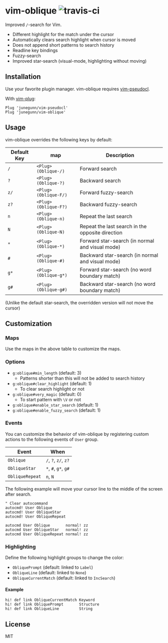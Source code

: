 vim-oblique ![travis-ci](https://travis-ci.org/junegunn/vim-oblique.svg?branch=master)
===========

Improved `/`-search for Vim.

- Different highlight for the match under the cursor
- Automatically clears search highlight when cursor is moved
- Does not append short patterns to search history
- Readline key bindings
- Fuzzy-search
- Improved star-search (visual-mode, highlighting without moving)

Installation
------------

Use your favorite plugin manager. vim-oblique requires
[vim-pseudocl](https://github.com/junegunn/vim-pseudocl).

With [vim-plug](https://github.com/junegunn/vim-plug):

```vim
Plug 'junegunn/vim-pseudocl'
Plug 'junegunn/vim-oblique'
```

Usage
-----

vim-oblique overrides the following keys by default:

| Default Key | <Plug> map           | Description                                      |
| ----------- | -------------------- | ------------------------------------------------ |
| `/`         | `<Plug>(Oblique-/)`  | Forward search                                   |
| `?`         | `<Plug>(Oblique-?)`  | Backward search                                  |
| `z/`        | `<Plug>(Oblique-F/)` | Forward fuzzy-search                             |
| `z?`        | `<Plug>(Oblique-F?)` | Backward fuzzy-search                            |
| `n`         | `<Plug>(Oblique-n)`  | Repeat the last search                           |
| `N`         | `<Plug>(Oblique-N)`  | Repeat the last search in the opposite direction |
| `*`         | `<Plug>(Oblique-*)`  | Forward star-search (in normal and visual mode)  |
| `#`         | `<Plug>(Oblique-#)`  | Backward star-search (in normal and visual mode) |
| `g*`        | `<Plug>(Oblique-g*)` | Forward star-search (no word boundary match)     |
| `g#`        | `<Plug>(Oblique-g#)` | Backward star-search (no word boundary match)    |

(Unlike the default star-search, the overridden version will not move the cursor)

Customization
-------------

### Maps

Use the <Plug> maps in the above table to customize the maps.

### Options

- `g:oblique#min_length` (default: 3)
    - Patterns shorter than this will not be added to search history
- `g:oblique#clear_highlight` (default: 1)
    - To clear search highlight or not
- `g:oblique#very_magic` (default: 0)
    - To start pattern with `\V` or not
- `g:oblique#enable_star_search` (default: 1)
- `g:oblique#enable_fuzzy_search` (default: 1)

### Events

You can customize the behavior of vim-oblique by registering custom actions to
the following events of `User` group.

| Event           | When                 |
| --------------- | -------------------- |
| `Oblique`       | `/`, `?`, `z/`, `z?` |
| `ObliqueStar`   | `*`, `#`, `g*`, `g#` |
| `ObliqueRepeat` | `n`, `N`             |

The following example will move your cursor line to the middle of the screen
after search.

```vim
" Clear autocommand
autocmd! User Oblique
autocmd! User ObliqueStar
autocmd! User ObliqueRepeat

autocmd User Oblique       normal! zz
autocmd User ObliqueStar   normal! zz
autocmd User ObliqueRepeat normal! zz
```

### Highlighting

Define the following highlight groups to change the color:

- `ObliquePrompt` (default: linked to `Label`)
- `ObliqueLine` (default: linked to `None`)
- `ObliqueCurrentMatch` (default: linked to `IncSearch`)

#### Example

```vim
hi! def link ObliqueCurrentMatch Keyword
hi! def link ObliquePrompt       Structure
hi! def link ObliqueLine         String
```

License
-------

MIT

